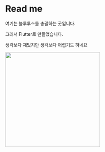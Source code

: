 # Read me

여기는 블루투스를 총괄하는 곳입니다.

그래서 Flutter로 만들었습니다. 

생각보다 재밌지만 
생각보다 어렵기도 하네요 

<img src="https://github.com/JAICHANGPARK/Flutter_Dock/blob/master/flutter_ble_docker/flutter_ble101/device-2018-09-25-022148.png" width=300>
